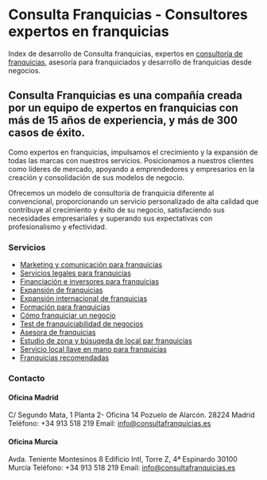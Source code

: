 # Consulta Franquicias - Consultores expertos en franquicias

Index de desarrollo de Consulta franquicias, expertos en [consultoría de franquicias](http://www.consultafranquicias.es), asesoría para franquiciados y desarrollo de franquicias desde negocios.

## Consulta Franquicias es una compañía creada por un equipo de expertos en franquicias con más de 15 años de experiencia, y más de 300 casos de éxito.

Como expertos en franquicias, impulsamos el crecimiento y la expansión de todas las marcas con nuestros servicios.
Posicionamos a nuestros clientes como líderes de mercado, apoyando a emprendedores y empresarios en la creación y consolidación de sus modelos de negocio.

Ofrecemos un modelo de consultoría de franquicia diferente al convencional, proporcionando un servicio personalizado de alta calidad que contribuye al crecimiento y éxito de su  negocio, satisfaciendo sus necesidades empresariales y superando sus expectativas con profesionalismo y efectividad.

### Servicios

- [Marketing y comunicación para franquicias](http://www.consultafranquicias.es/servicios/marketing-y-comunicacion-para-franquicias/)
- [Servicios legales para franquicias](http://www.consultafranquicias.es/servicios/servicios-legales-para-franquicias/)
- [Financiación e inversores para franquicias](http://www.consultafranquicias.es/servicios/financiacion-e-inversores-para-franquicias/)
- [Expansión de franquicias](http://www.consultafranquicias.es/servicios/expansion-de-franquicias/)
- [Expansión internacional de franquicias](http://www.consultafranquicias.es/servicios/expansion-internacional/)
- [Formación para franquicias](http://www.consultafranquicias.es/servicios/formacion-para-franquicias/)
- [Cómo franquiciar un negocio](http://www.consultafranquicias.es/como-franquiciar-un-negocio/crear-una-franquicia/)
- [Test de franquiciabilidad de negocios](http://www.consultafranquicias.es/como-franquiciar-un-negocio/test-de-franquiciabilidad/)
- [Asesora de franquicias](http://www.consultafranquicias.es/asesoria-de-franquicias/)
- [Estudio de zona y búsuqeda de local par franquicias](http://www.consultafranquicias.es/asesoria-de-franquicias/estudio-de-zona-y-busqueda-de-local-para-franquicias/)
- [Servicio local llave en mano para franquicias](http://www.consultafranquicias.es/asesoria-de-franquicias/servicio-local-llave-en-mano-para-franquicias/)
- [Franquicias recomendadas](http://www.consultafranquicias.es/asesoria-de-franquicias/franquicias-recomendadas/)

### Contacto

#### Oficina Madrid
C/ Segundo Mata, 1
Planta 2- Oficina 14
Pozuelo de Alarcón.
28224 Madrid 
Teléfono: +34 913 518 219 
Email: info@consultafranquicias.es

#### Oficina Murcia
Avda. Teniente Montesinos 8
Edificio Intl, Torre Z, 4ª
Espinardo
30100 Murcia 
Teléfono: +34 913 518 219 
Email: info@consultafranquicias.es
